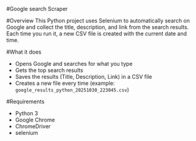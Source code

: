 #Google search Scraper

#Overview
This Python project uses Selenium to automatically search on Google and collect the title, description, and link from the search results.  
Each time you run it, a new CSV file is created with the current date and time.

#What it does
- Opens Google and searches for what you type  
- Gets the top search results  
- Saves the results (Title, Description, Link) in a CSV file  
- Creates a new file every time (example:  
  `google_results_python_20251030_223045.csv`)

#Requirements
- Python 3  
- Google Chrome  
- ChromeDriver  
- selenium
